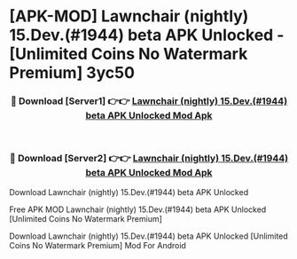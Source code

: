 # [APK-MOD] Lawnchair (nightly) 15.Dev.(#1944) beta APK Unlocked - [Unlimited Coins No Watermark Premium] 3yc50



<div align="center">
<h3>🔴 Download [Server1] 👉👉 <a href="https://momento.my/?title=Lawnchair_(nightly)_15.Dev.(#1944)_beta_APK_Unlocked">Lawnchair (nightly) 15.Dev.(#1944) beta APK Unlocked Mod Apk</a></h3><br>

<h3>🔴 Download [Server2] 👉👉 <a href="https://momento.my/?title=Lawnchair_(nightly)_15.Dev.(#1944)_beta_APK_Unlocked">Lawnchair (nightly) 15.Dev.(#1944) beta APK Unlocked Mod Apk</a></h3>
</div>



Download Lawnchair (nightly) 15.Dev.(#1944) beta APK Unlocked 

Free APK MOD Lawnchair (nightly) 15.Dev.(#1944) beta APK Unlocked [Unlimited Coins No Watermark Premium]

Download Lawnchair (nightly) 15.Dev.(#1944) beta APK Unlocked [Unlimited Coins No Watermark Premium] Mod For Android
